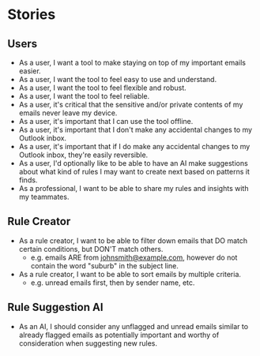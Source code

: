 # Stories

## Users

- As a user, I want a tool to make staying on top of my important emails easier.
- As a user, I want the tool to feel easy to use and understand.
- As a user, I want the tool to feel flexible and robust.
- As a user, I want the tool to feel reliable.
- As a user, it's critical that the sensitive and/or private contents of my emails never leave my device.
- As a user, it's important that I can use the tool offline.
- As a user, it's important that I don't make any accidental changes to my Outlook inbox.
- As a user, it's important that if I do make any accidental changes to my Outlook inbox, they're easily reversible.
- As a user, I'd optionally like to be able to have an AI make suggestions about what kind of rules I may want to create next based on patterns it finds.
- As a professional, I want to be able to share my rules and insights with my teammates.

## Rule Creator

- As a rule creator, I want to be able to filter down emails that DO match certain conditions, but DON'T match others.
  - e.g. emails ARE from johnsmith@example.com, however do not contain the word "suburb" in the subject line.
- As a rule creator, I want to be able to sort emails by multiple criteria.
  - e.g. unread emails first, then by sender name, etc.

## Rule Suggestion AI

- As an AI, I should consider any unflagged and unread emails similar to already flagged emails as potentially important and worthy of consideration when suggesting new rules.
